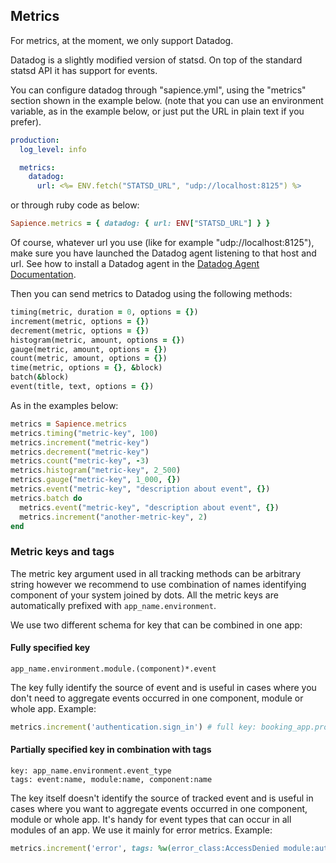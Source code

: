 ## Metrics

For metrics, at the moment, we only support Datadog.

Datadog is a slightly modified version of statsd. On top of the standard statsd API it has support for events.

You can configure datadog through "sapience.yml", using the "metrics" section shown in the example below.
(note that you can use an environment variable, as in the example below, or just put the URL in plain text if you prefer).
```yml
production:
  log_level: info

  metrics:
    datadog:
      url: <%= ENV.fetch("STATSD_URL", "udp://localhost:8125") %>
```
or through ruby code as below:

```ruby
Sapience.metrics = { datadog: { url: ENV["STATSD_URL"] } }
```

Of course, whatever url you use (like for example "udp://localhost:8125"), make sure you have launched the Datadog agent listening to that host and url. See how to install a Datadog agent in the [Datadog Agent Documentation](http://docs.datadoghq.com/guides/basic_agent_usage/).

Then you can send metrics to Datadog using  the following methods:
```ruby
timing(metric, duration = 0, options = {})
increment(metric, options = {})
decrement(metric, options = {})
histogram(metric, amount, options = {})
gauge(metric, amount, options = {})
count(metric, amount, options = {})
time(metric, options = {}, &block)
batch(&block)
event(title, text, options = {})
```

As in the examples below:
```ruby
metrics = Sapience.metrics
metrics.timing("metric-key", 100)
metrics.increment("metric-key")
metrics.decrement("metric-key")
metrics.count("metric-key", -3)
metrics.histogram("metric-key", 2_500)
metrics.gauge("metric-key", 1_000, {})
metrics.event("metric-key", "description about event", {})
metrics.batch do
  metrics.event("metric-key", "description about event", {})
  metrics.increment("another-metric-key", 2)
end
```

### Metric keys and tags

The metric key argument used in all tracking methods can be arbitrary string however we recommend to use combination of names
identifying component of your system joined by dots. All the metric keys are automatically prefixed with `app_name.environment`.

We use two different schema for key that can be combined in one app:

#### Fully specified key

```
app_name.environment.module.(component)*.event
```

The key fully identify the source of event and is useful in cases where you don't need to aggregate events
occurred in one component, module or whole app. Example:

```ruby
metrics.increment('authentication.sign_in') # full key: booking_app.production.authentication.sign_in
```

#### Partially specified key in combination with tags

```
key: app_name.environment.event_type
tags: event:name, module:name, component:name
```

The key itself doesn't identify the source of tracked event and is useful in cases where you want to aggregate events
occurred in one component, module or whole app. It's handy for event types that can occur in all modules of an app.
We use it mainly for error metrics. Example:

```ruby
metrics.increment('error', tags: %w(error_class:AccessDenied module:authentication component:permissions))
```
